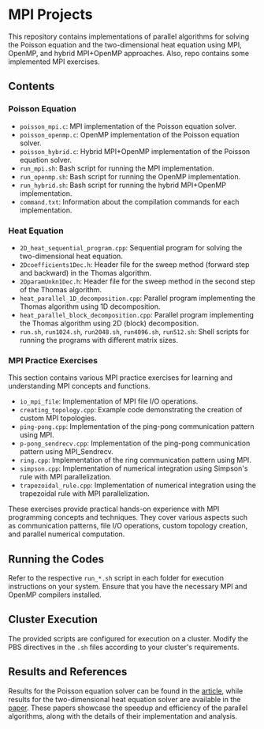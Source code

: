 # MPI Projects

This repository contains implementations of parallel algorithms for solving the Poisson equation and the two-dimensional heat equation using MPI, OpenMP, and hybrid MPI+OpenMP approaches.
Also, repo contains some implemented MPI exercises.

## Contents

### Poisson Equation
- `poisson_mpi.c`: MPI implementation of the Poisson equation solver.
- `poisson_openmp.c`: OpenMP implementation of the Poisson equation solver.
- `poisson_hybrid.c`: Hybrid MPI+OpenMP implementation of the Poisson equation solver.
- `run_mpi.sh`: Bash script for running the MPI implementation.
- `run_openmp.sh`: Bash script for running the OpenMP implementation.
- `run_hybrid.sh`: Bash script for running the hybrid MPI+OpenMP implementation.
- `command.txt`: Information about the compilation commands for each implementation.

### Heat Equation
- `2D_heat_sequential_program.cpp`: Sequential program for solving the two-dimensional heat equation.
- `2Dcoefficients1Dec.h`: Header file for the sweep method (forward step and backward) in the Thomas algorithm.
- `2DparamUnkn1Dec.h`: Header file for the sweep method in the second step of the Thomas algorithm.
- `heat_parallel_1D_decomposition.cpp`: Parallel program implementing the Thomas algorithm using 1D decomposition.
- `heat_parallel_block_decomposition.cpp`: Parallel program implementing the Thomas algorithm using 2D (block) decomposition.
- `run.sh`, `run1024.sh`, `run2048.sh`, `run4096.sh`, `run512.sh`: Shell scripts for running the programs with different matrix sizes.

### MPI Practice Exercises
This section contains various MPI practice exercises for learning and understanding MPI concepts and functions.
- `io_mpi_file`: Implementation of MPI file I/O operations.
- `creating_topology.cpp`: Example code demonstrating the creation of custom MPI topologies.
- `ping-pong.cpp`: Implementation of the ping-pong communication pattern using MPI.
- `p-pong_sendrecv.cpp`: Implementation of the ping-pong communication pattern using MPI_Sendrecv.
- `ring.cpp`: Implementation of the ring communication pattern using MPI.
- `simpson.cpp`: Implementation of numerical integration using Simpson's rule with MPI parallelization.
- `trapezoidal_rule.cpp`: Implementation of numerical integration using the trapezoidal rule with MPI parallelization.

These exercises provide practical hands-on experience with MPI programming concepts and techniques. They cover various aspects such as communication patterns, file I/O operations, custom topology creation, and parallel numerical computation.

## Running the Codes

Refer to the respective `run_*.sh` script in each folder for execution instructions on your system. Ensure that you have the necessary MPI and OpenMP compilers installed.

## Cluster Execution

The provided scripts are configured for execution on a cluster. Modify the PBS directives in the `.sh` files according to your cluster's requirements.

## Results and References

Results for the Poisson equation solver can be found in the [article](https://doi.org/10.26577/JMMCS-2018-3-523), while results for the two-dimensional heat equation solver are available in the [paper](https://doi.org/10.26577/JMMCS-2019-3-24). These papers showcase the speedup and efficiency of the parallel algorithms, along with the details of their implementation and analysis.
